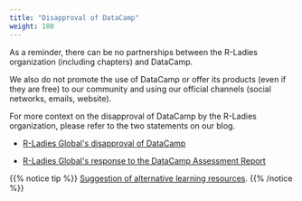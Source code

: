 ```yaml
---
title: "Disapproval of DataCamp"
weight: 100
---
```


As a reminder, there can be no partnerships between the R-Ladies organization (including chapters) and DataCamp. 

We also do not promote the use of DataCamp or offer its products (even if they are free) to our community and using our official channels (social networks, emails, website).

For more context on the disapproval of DataCamp by the R-Ladies organization, please refer to the two statements on our blog.

* [R-Ladies Global's disapproval of DataCamp](https://rladies.org/news/2019-04-08-statement-about-datacamp/)

* [R-Ladies Global's response to the DataCamp Assessment Report](https://rladies.org/news/2019-10-22-datacamp-third-party-review/)

{{% notice tip %}}
[Suggestion of alternative learning resources](/organization/resources/learning-r/).
{{% /notice %}}
